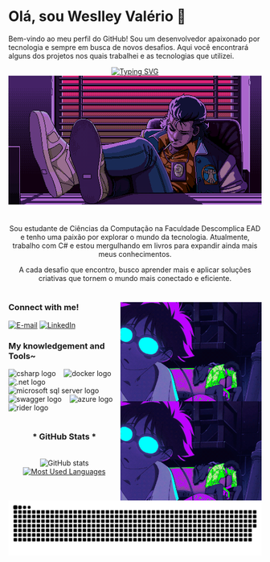 # Olá, sou Weslley Valério 👋

Bem-vindo ao meu perfil do GitHub! Sou um desenvolvedor apaixonado por tecnologia e sempre em busca de novos desafios. Aqui você encontrará alguns dos projetos nos quais trabalhei e as tecnologias que utilizei.

<div align="center">
  <a href="https://git.io/typing-svg">
    <img src="https://readme-typing-svg.demolab.com?font=Fira+Code&weight=500&size=22&pause=1000&color=800080&center=true&vCenter=true&width=524&lines=%E2%8A%B9+Bem-vindo+ao+meu+perfil!+%CB%99%E1%B5%95%CB%99+%E2%8A%B9+" alt="Typing SVG">
  </a>
</div>

<img align="center" alt="" src="./src/header.gif">

#

<p align="center">
  Sou estudante de Ciências da Computação na Faculdade Descomplica EAD e tenho uma paixão por explorar o mundo da tecnologia.
   Atualmente, trabalho com C# e estou mergulhando em livros para expandir ainda mais meus conhecimentos.
  <p align="center">
  A cada desafio que encontro, busco aprender mais e aplicar soluções criativas que tornem o mundo mais conectado e eficiente.
</p>

#

<img align="right" alt="" height="197px" src="./src/crazy.gif">
<img align="right" alt="" height="197px" src="./src/crazy.gif">

<h3 align="left">Connect with me!</h3>

[![E-mail](https://img.shields.io/badge/-Email-000?style=for-the-badge&logo=microsoft-outlook&logoColor=800080&color=FFF)](mailto:Wees337@gmail.com)
[![LinkedIn](https://img.shields.io/badge/-LinkedIn-000?style=for-the-badge&logo=linkedin&logoColor=800080&color=FFF)](https://www.linkedin.com/in/weslley-valerio-backend/)

<h3 align="left">My knowledgement and Tools~</h3>

<div align="left">
  <img src="https://cdn.jsdelivr.net/gh/devicons/devicon/icons/csharp/csharp-original.svg" height="25" alt="csharp logo" />
  <img width="8" />
  <img src="https://cdn.jsdelivr.net/gh/devicons/devicon/icons/docker/docker-original.svg" height="25" alt="docker logo" />
  <img width="8" />
  <img src="https://cdn.jsdelivr.net/gh/devicons/devicon/icons/dot-net/dot-net-original.svg" height="25" alt=".net logo" />
  <img width="8" />
  <img src="https://cdn.jsdelivr.net/gh/devicons/devicon/icons/microsoftsqlserver/microsoftsqlserver-plain.svg" height="25" alt="microsoft sql server logo" />
  <img width="8" />
  <img src="https://cdn.jsdelivr.net/gh/devicons/devicon/icons/swagger/swagger-original.svg" height="25" alt="swagger logo" />
  <img width="8" />
  <img src="https://cdn.jsdelivr.net/gh/devicons/devicon/icons/azure/azure-original.svg" height="25" alt="azure logo" />
  <img width="8" />
  <img src="https://cdn.jsdelivr.net/gh/devicons/devicon/icons/rider/rider-original.svg" height="25" alt="rider logo" />
</div>

#

<div align="center">
  <h3>* GitHub Stats *</h3>
  <br>
  <img src="https://github-readme-stats.vercel.app/api?username=wes65656&hide_title=true&show_icons=true&include_all_commits=false&count_private=true&line_height=25&hide=issues&bg_color=000&title_color=800080&text_color=FFF&border_radius=3&border_color=36123c&icon_color=800080&theme=jolly" alt="GitHub stats">

  <a href="https://github.com/wes65656/github-readme-stats">
    <img src="https://github-readme-stats.vercel.app/api/top-langs/?username=wes65656&line_height=10&card_width=290&layout=compact&hide_title=false&count_private=true&langs_count=4&show_icons=true&title_color=800080&hide=html,scss,less&bg_color=000&text_color=8B8B8B&border_radius=3&border_color=561760&count_private=true" alt="Most Used Languages">
  </a>
</div>

<picture align="center">
  <source media="(prefers-color-scheme: dark)" srcset="https://raw.githubusercontent.com/wes65656/wes65656/output/github-contribution-grid-snake-dark.svg">
  <source media="(prefers-color-scheme: light)" srcset="https://raw.githubusercontent.com/wes65656/wes65656/output/github-contribution-grid-snake-dark.svg">
  <img align="center" alt="github contribution grid snake animation" src="https://raw.githubusercontent.com/wes65656/wes65656/output/github-contribution-grid-snake.svg">
</picture>
</div>
